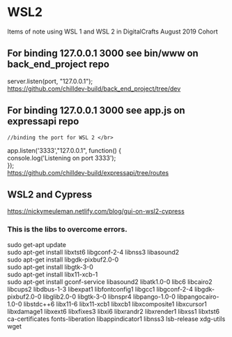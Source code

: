 # WSL2
Items of note using WSL 1 and WSL 2 in DigitalCrafts August 2019 Cohort

## For binding 127.0.0.1 3000 see bin/www on back_end_project repo
server.listen(port, "127.0.0.1"); </br>
https://github.com/chilldev-build/back_end_project/tree/dev </br>

## For binding 127.0.0.1 3000 see app.js on expressapi repo
    //binding the port for WSL 2 </br>
app.listen('3333',"127.0.0.1", function() { </br>
    console.log('Listening on port 3333'); </br>
});</br>
https://github.com/chilldev-build/expressapi/tree/routes </br>

## WSL2 and Cypress 

https://nickymeuleman.netlify.com/blog/gui-on-wsl2-cypress </br>

### This is the libs to overcome errors.

sudo get-apt update </br>
sudo apt-get install libxtst6 libgconf-2-4 libnss3 libasound2 </br>
sudo apt-get install libgdk-pixbuf2.0-0 </br>
sudo apt-get install libgtk-3-0 </br>
sudo apt-get install libx11-xcb-1 </br>
sudo apt-get install gconf-service libasound2 libatk1.0-0 libc6 libcairo2 libcups2 libdbus-1-3 libexpat1 libfontconfig1 libgcc1 libgconf-2-4 libgdk-pixbuf2.0-0 libglib2.0-0 libgtk-3-0 libnspr4 libpango-1.0-0 libpangocairo-1.0-0 libstdc++6 libx11-6 libx11-xcb1 libxcb1 libxcomposite1 libxcursor1 libxdamage1 libxext6 libxfixes3 libxi6 libxrandr2 libxrender1 libxss1 libxtst6 ca-certificates fonts-liberation libappindicator1 libnss3 lsb-release xdg-utils wget </br>
